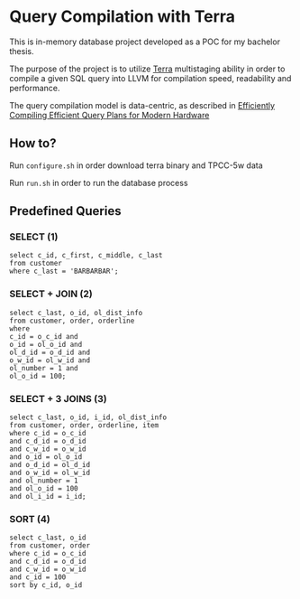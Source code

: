 # Query Compilation with Terra

This is in-memory database project developed as a POC for my bachelor thesis.

The purpose of the project is to utilize [Terra](http://terralang.org) multistaging ability in order to compile a given SQL query into LLVM for compilation speed, readability and performance.

The query compilation model is data-centric, as described in [Efficiently Compiling Efficient Query Plans for Modern Hardware](http://www.vldb.org/pvldb/vol4/p539-neumann.pdf)

## How to?

Run `configure.sh` in order download terra binary and TPCC-5w data

Run `run.sh` in order to run the database process

## Predefined Queries

### SELECT (1)
```
select c_id, c_first, c_middle, c_last
from customer
where c_last = 'BARBARBAR';
```

### SELECT + JOIN (2)
```
select c_last, o_id, ol_dist_info 
from customer, order, orderline 
where 
c_id = o_c_id and 
o_id = ol_o_id and 
ol_d_id = o_d_id and 
o_w_id = ol_w_id and 
ol_number = 1 and 
ol_o_id = 100;
```

### SELECT + 3 JOINS (3)
```
select c_last, o_id, i_id, ol_dist_info
from customer, order, orderline, item
where c_id = o_c_id
and c_d_id = o_d_id
and c_w_id = o_w_id
and o_id = ol_o_id
and o_d_id = ol_d_id
and o_w_id = ol_w_id
and ol_number = 1
and ol_o_id = 100
and ol_i_id = i_id;
```

### SORT (4)
```
select c_last, o_id
from customer, order
where c_id = o_c_id
and c_d_id = o_d_id
and c_w_id = o_w_id
and c_id = 100
sort by c_id, o_id
```